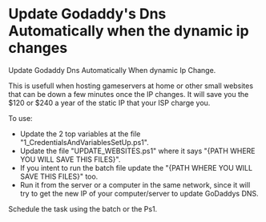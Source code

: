 # Update Godaddy's Dns Automatically when the dynamic ip changes

Update Godaddy Dns Automatically When dynamic Ip Change.

This is usefull when hosting gameservers at home or other small websites that can be down a few minutes once the IP changes.
It will save you the $120 or $240 a year of the static IP that your ISP charge you.

To use:
 - Update the 2 top variables at the file "1_CredentialsAndVariablesSetUp.ps1".
 - Update the file "UPDATE_WEBSITES.ps1" where it says "{PATH WHERE YOU WILL SAVE THIS FILES}".
 - If you intent to run the batch file update the "{PATH WHERE YOU WILL SAVE THIS FILES}" too.
 - Run it from the server or a computer in the same network, since it will try to get the new IP of your computer/server to update GoDaddys DNS.
 
 Schedule the task using the batch or the Ps1.
